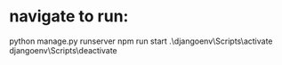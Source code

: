 # navigate to run:
python manage.py runserver
npm run start
.\djangoenv\Scripts\activate
djangoenv\Scripts\deactivate
